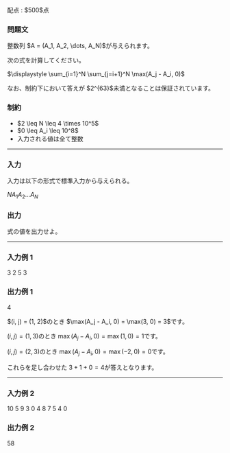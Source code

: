 
<div>

<span>

<span>

<p>
配点 : $500$点
</p>

<div>

<section>

### **問題文**

<p>
整数列 $A = (A_1, A_2, \dots, A_N)$が与えられます。

次の式を計算してください。
</p>

<div>
$\displaystyle \sum_{i=1}^N \sum_{j=i+1}^N \max(A_j - A_i, 0)$
</div>

<p>



</p>

<p>
なお、制約下において答えが $2^{63}$未満となることは保証されています。
</p>

</section>

</div>

<div>

<section>

### **制約**

<ul>

<li>
$2 \leq N \leq 4 \times 10^5$
</li>

<li>
$0 \leq A_i \leq 10^8$
</li>

<li>
入力される値は全て整数
</li>

</ul>

</section>

</div>

---

<div>

<div>

<section>

### **入力**

<p>
入力は以下の形式で標準入力から与えられる。
</p>

<div>

$N$$A_1$$A_2$$\dots$$A_N$
</div>

</section>

</div>

<div>

<section>

### **出力**

<p>
式の値を出力せよ。
</p>

</section>

</div>

</div>

---

<div>

<section>

### **入力例 1**

<div>

3
2 5 3

</div>

</section>

</div>

<div>

<section>

### **出力例 1**

<div>

4

</div>

<p>
$(i, j) = (1, 2)$のとき $\max(A_j - A_i, 0) = \max(3, 0) = 3$です。

$(i, j) = (1, 3)$のとき $\max(A_j - A_i, 0) = \max(1, 0) = 1$です。

$(i, j) = (2, 3)$のとき $\max(A_j - A_i, 0) = \max(-2, 0) = 0$です。

これらを足し合わせた $3 + 1 + 0 = 4$が答えとなります。
</p>

</section>

</div>

---

<div>

<section>

### **入力例 2**

<div>

10
5 9 3 0 4 8 7 5 4 0

</div>

</section>

</div>

<div>

<section>

### **出力例 2**

<div>

58

</div>

</section>

</div>

</span>

</span>

</div>
